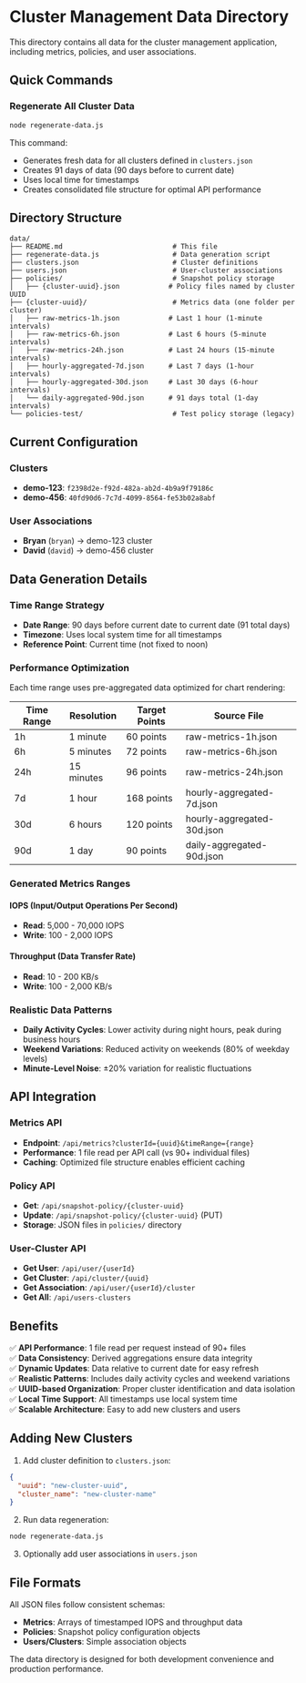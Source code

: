 # Cluster Management Data Directory

This directory contains all data for the cluster management application, including metrics, policies, and user associations.

## Quick Commands

### Regenerate All Cluster Data
```bash
node regenerate-data.js
```

This command:
- Generates fresh data for all clusters defined in `clusters.json`
- Creates 91 days of data (90 days before to current date)
- Uses local time for timestamps
- Creates consolidated file structure for optimal API performance

## Directory Structure

```
data/
├── README.md                           # This file
├── regenerate-data.js                  # Data generation script
├── clusters.json                       # Cluster definitions
├── users.json                          # User-cluster associations
├── policies/                           # Snapshot policy storage
│   ├── {cluster-uuid}.json            # Policy files named by cluster UUID
├── {cluster-uuid}/                     # Metrics data (one folder per cluster)
│   ├── raw-metrics-1h.json            # Last 1 hour (1-minute intervals)
│   ├── raw-metrics-6h.json            # Last 6 hours (5-minute intervals)
│   ├── raw-metrics-24h.json           # Last 24 hours (15-minute intervals)
│   ├── hourly-aggregated-7d.json      # Last 7 days (1-hour intervals)
│   ├── hourly-aggregated-30d.json     # Last 30 days (6-hour intervals)
│   └── daily-aggregated-90d.json      # 91 days total (1-day intervals)
└── policies-test/                      # Test policy storage (legacy)
```

## Current Configuration

### Clusters
- **demo-123**: `f2398d2e-f92d-482a-ab2d-4b9a9f79186c`
- **demo-456**: `40fd90d6-7c7d-4099-8564-fe53b02a8abf`

### User Associations
- **Bryan** (`bryan`) → demo-123 cluster
- **David** (`david`) → demo-456 cluster

## Data Generation Details

### Time Range Strategy
- **Date Range**: 90 days before current date to current date (91 total days)
- **Timezone**: Uses local system time for all timestamps
- **Reference Point**: Current time (not fixed to noon)

### Performance Optimization
Each time range uses pre-aggregated data optimized for chart rendering:

| Time Range | Resolution | Target Points | Source File |
|------------|------------|---------------|-------------|
| 1h | 1 minute | 60 points | raw-metrics-1h.json |
| 6h | 5 minutes | 72 points | raw-metrics-6h.json |
| 24h | 15 minutes | 96 points | raw-metrics-24h.json |
| 7d | 1 hour | 168 points | hourly-aggregated-7d.json |
| 30d | 6 hours | 120 points | hourly-aggregated-30d.json |
| 90d | 1 day | 90 points | daily-aggregated-90d.json |

### Generated Metrics Ranges

#### IOPS (Input/Output Operations Per Second)
- **Read**: 5,000 - 70,000 IOPS
- **Write**: 100 - 2,000 IOPS

#### Throughput (Data Transfer Rate)
- **Read**: 10 - 200 KB/s
- **Write**: 100 - 2,000 KB/s

### Realistic Data Patterns
- **Daily Activity Cycles**: Lower activity during night hours, peak during business hours
- **Weekend Variations**: Reduced activity on weekends (80% of weekday levels)
- **Minute-Level Noise**: ±20% variation for realistic fluctuations

## API Integration

### Metrics API
- **Endpoint**: `/api/metrics?clusterId={uuid}&timeRange={range}`
- **Performance**: 1 file read per API call (vs 90+ individual files)
- **Caching**: Optimized file structure enables efficient caching

### Policy API
- **Get**: `/api/snapshot-policy/{cluster-uuid}`
- **Update**: `/api/snapshot-policy/{cluster-uuid}` (PUT)
- **Storage**: JSON files in `policies/` directory

### User-Cluster API
- **Get User**: `/api/user/{userId}`
- **Get Cluster**: `/api/cluster/{uuid}`
- **Get Association**: `/api/user/{userId}/cluster`
- **Get All**: `/api/users-clusters`

## Benefits

✅ **API Performance**: 1 file read per request instead of 90+ files  
✅ **Data Consistency**: Derived aggregations ensure data integrity  
✅ **Dynamic Updates**: Data relative to current date for easy refresh  
✅ **Realistic Patterns**: Includes daily activity cycles and weekend variations  
✅ **UUID-based Organization**: Proper cluster identification and data isolation  
✅ **Local Time Support**: All timestamps use local system time  
✅ **Scalable Architecture**: Easy to add new clusters and users

## Adding New Clusters

1. Add cluster definition to `clusters.json`:
```json
{
  "uuid": "new-cluster-uuid",
  "cluster_name": "new-cluster-name"
}
```

2. Run data regeneration:
```bash
node regenerate-data.js
```

3. Optionally add user associations in `users.json`

## File Formats

All JSON files follow consistent schemas:
- **Metrics**: Arrays of timestamped IOPS and throughput data
- **Policies**: Snapshot policy configuration objects
- **Users/Clusters**: Simple association objects

The data directory is designed for both development convenience and production performance.